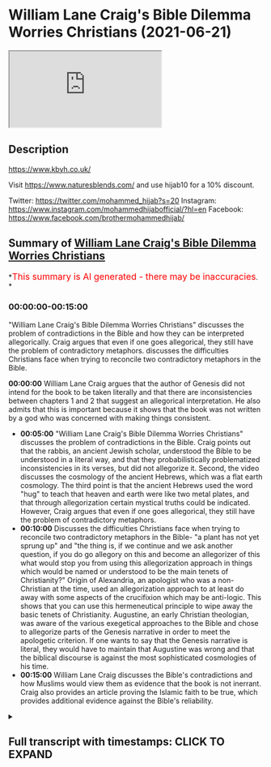 # William Lane Craig's Bible Dilemma Worries Christians (2021-06-21)

<iframe loading='lazy' allow='autoplay' src='https://www.youtube.com/embed/d3uKsG31xWI'></iframe>

## Description

<https://www.kbyh.co.uk/>

Visit <https://www.naturesblends.com/> and use hijab10 for a 10% discount.

Twitter: <https://twitter.com/mohammed_hijab?s=20>
Instagram: <https://www.instagram.com/mohammedhijabofficial/?hl=en>
Facebook: <https://www.facebook.com/brothermohammedhijab/>

## Summary of [William Lane Craig's Bible Dilemma Worries Christians](https://www.youtube.com/watch?v=d3uKsG31xWI)

*<span style="color:red; font-size:125%">This summary is AI generated - there may be inaccuracies</span>. *

### <a onclick="modifyYTiframeseektime('0')">00:00:00-00:15:00</a>

 "William Lane Craig's Bible Dilemma Worries Christians" discusses the problem of contradictions in the Bible and how they can be interpreted allegorically. Craig argues that even if one goes allegorical, they still have the problem of contradictory metaphors.  discusses the difficulties Christians face when trying to reconcile two contradictory metaphors in the Bible.

**<a onclick="modifyYTiframeseektime('0')">00:00:00</a>** William Lane Craig argues that the author of Genesis did not intend for the book to be taken literally and that there are inconsistencies between chapters 1 and 2 that suggest an allegorical interpretation. He also admits that this is important because it shows that the book was not written by a god who was concerned with making things consistent.

* **<a onclick="modifyYTiframeseektime('300')">00:05:00</a>**  "William Lane Craig's Bible Dilemma Worries Christians" discusses the problem of contradictions in the Bible. Craig points out that the rabbis, an ancient Jewish scholar, understood the Bible to be understood in a literal way, and that they probabilistically problematized inconsistencies in its verses, but did not allegorize it. Second, the video discusses the cosmology of the ancient Hebrews, which was a flat earth cosmology. The third point is that the ancient Hebrews used the word "hug" to teach that heaven and earth were like two metal plates, and that through allegorization certain mystical truths could be indicated. However, Craig argues that even if one goes allegorical, they still have the problem of contradictory metaphors.
* **<a onclick="modifyYTiframeseektime('600')">00:10:00</a>** Discusses the difficulties Christians face when trying to reconcile two contradictory metaphors in the Bible- "a plant has not yet sprung up" and "the thing is, if we continue and we ask another question, if you do go allegory on this and become an allegorizer of this what would stop you from using this allegorization approach in things which would be named or understood to be the main tenets of Christianity?" Origin of Alexandria, an apologist who was a non-Christian at the time, used an allegorization approach to at least do away with some aspects of the crucifixion which may be anti-logic. This shows that you can use this hermeneutical principle to wipe away the basic tenets of Christianity. Augustine, an early Christian theologian, was aware of the various exegetical approaches to the Bible and chose to allegorize parts of the Genesis narrative in order to meet the apologetic criterion. If one wants to say that the Genesis narrative is literal, they would have to maintain that Augustine was wrong and that the biblical discourse is against the most sophisticated cosmologies of his time.
* **<a onclick="modifyYTiframeseektime('900')">00:15:00</a>**  William Lane Craig discusses the Bible's contradictions and how Muslims would view them as evidence that the book is not inerrant. Craig also provides an article proving the Islamic faith to be true, which provides additional evidence against the Bible's reliability.

<details><summary><h2>Full transcript with timestamps: CLICK TO EXPAND</h2></summary>

<a onclick="modifyYTiframeseektime('0')">0:00:00</a> you've got two options option one go  
<a onclick="modifyYTiframeseektime('3')">0:00:03</a> literal  
<a onclick="modifyYTiframeseektime('4')">0:00:04</a> and then this is completely against  
<a onclick="modifyYTiframeseektime('6')">0:00:06</a> science as william lane craig himself  
<a onclick="modifyYTiframeseektime('8')">0:00:08</a> knows  
<a onclick="modifyYTiframeseektime('9')">0:00:09</a> because you'd have to say that the  
<a onclick="modifyYTiframeseektime('10')">0:00:10</a> universe was created in six 24-hour days  
<a onclick="modifyYTiframeseektime('12')">0:00:12</a> and that is six thousand years old  
<a onclick="modifyYTiframeseektime('14')">0:00:14</a> or you go allegorical and if you go  
<a onclick="modifyYTiframeseektime('16')">0:00:16</a> allegorical you've still got the problem  
<a onclick="modifyYTiframeseektime('18')">0:00:18</a> of contradictory metaphors  
<a onclick="modifyYTiframeseektime('25')">0:00:25</a> it's the hijab 10 discount code for 10  
<a onclick="modifyYTiframeseektime('28')">0:00:28</a> discount on a wide range of products  
<a onclick="modifyYTiframeseektime('30')">0:00:30</a> including premium ethiopian black seed  
<a onclick="modifyYTiframeseektime('33')">0:00:33</a> products  
<a onclick="modifyYTiframeseektime('35')">0:00:35</a> how are you guys doing today i'm going  
<a onclick="modifyYTiframeseektime('37')">0:00:37</a> to be refuting william lane craig  
<a onclick="modifyYTiframeseektime('39')">0:00:39</a> dr william lane craig is a premier  
<a onclick="modifyYTiframeseektime('42')">0:00:42</a> season debate and apologists in the  
<a onclick="modifyYTiframeseektime('44')">0:00:44</a> christian world a scholar somebody who's  
<a onclick="modifyYTiframeseektime('46')">0:00:46</a> gone through the academic group  
<a onclick="modifyYTiframeseektime('47')">0:00:47</a> published many books  
<a onclick="modifyYTiframeseektime('48')">0:00:48</a> many many books in fact is almost uh 70  
<a onclick="modifyYTiframeseektime('51')">0:00:51</a> years old i think if not  
<a onclick="modifyYTiframeseektime('53')">0:00:53</a> he has passed that age so he's almost  
<a onclick="modifyYTiframeseektime('54')">0:00:54</a> double my age as somebody who's debated  
<a onclick="modifyYTiframeseektime('57')">0:00:57</a> some prominent figures from the atheist  
<a onclick="modifyYTiframeseektime('58')">0:00:58</a> community from even within his own  
<a onclick="modifyYTiframeseektime('60')">0:01:00</a> christian community and someone who  
<a onclick="modifyYTiframeseektime('62')">0:01:02</a> contributes and has done so  
<a onclick="modifyYTiframeseektime('64')">0:01:04</a> to the public discourse for i don't know  
<a onclick="modifyYTiframeseektime('67')">0:01:07</a> the last 30 40 years  
<a onclick="modifyYTiframeseektime('69')">0:01:09</a> what i'm going to be refuting him on is  
<a onclick="modifyYTiframeseektime('71')">0:01:11</a> his stance  
<a onclick="modifyYTiframeseektime('72')">0:01:12</a> on this genesis narrative in particular  
<a onclick="modifyYTiframeseektime('75')">0:01:15</a> and what he thinks  
<a onclick="modifyYTiframeseektime('76')">0:01:16</a> of it first of all let's take a look at  
<a onclick="modifyYTiframeseektime('78')">0:01:18</a> what he says in response to a question  
<a onclick="modifyYTiframeseektime('80')">0:01:20</a> that somebody asks from the audience and  
<a onclick="modifyYTiframeseektime('82')">0:01:22</a> then come back and comment on this  
<a onclick="modifyYTiframeseektime('83')">0:01:23</a> the first one the bible says god created  
<a onclick="modifyYTiframeseektime('87')">0:01:27</a> the earth  
<a onclick="modifyYTiframeseektime('88')">0:01:28</a> in seven days how does the big bang  
<a onclick="modifyYTiframeseektime('91')">0:01:31</a> theory fit  
<a onclick="modifyYTiframeseektime('92')">0:01:32</a> into this the big bang theory would be  
<a onclick="modifyYTiframeseektime('95')">0:01:35</a> incompatible with a literalistic  
<a onclick="modifyYTiframeseektime('99')">0:01:39</a> interpretation of genesis chapter 1. an  
<a onclick="modifyYTiframeseektime('101')">0:01:41</a> interpretation that  
<a onclick="modifyYTiframeseektime('103')">0:01:43</a> takes the days to be consecutive 24-hour  
<a onclick="modifyYTiframeseektime('106')">0:01:46</a> periods of time  
<a onclick="modifyYTiframeseektime('108')">0:01:48</a> however since the time of the church  
<a onclick="modifyYTiframeseektime('110')">0:01:50</a> fathers such as augustine  
<a onclick="modifyYTiframeseektime('113')">0:01:53</a> up until the present century most  
<a onclick="modifyYTiframeseektime('116')">0:01:56</a> biblical scholars  
<a onclick="modifyYTiframeseektime('117')">0:01:57</a> don't adopt that sort of literalistic  
<a onclick="modifyYTiframeseektime('120')">0:02:00</a> interpretation of the opening chapter  
<a onclick="modifyYTiframeseektime('122')">0:02:02</a> of genesis and i say that not on the  
<a onclick="modifyYTiframeseektime('125')">0:02:05</a> basis of modern science but on the basis  
<a onclick="modifyYTiframeseektime('128')">0:02:08</a> of the text itself there are indications  
<a onclick="modifyYTiframeseektime('130')">0:02:10</a> in the text itself that the author  
<a onclick="modifyYTiframeseektime('133')">0:02:13</a> didn't intend this to be taken in a sort  
<a onclick="modifyYTiframeseektime('135')">0:02:15</a> of wooden literalistic  
<a onclick="modifyYTiframeseektime('136')">0:02:16</a> way and so someone like saint augustine  
<a onclick="modifyYTiframeseektime('139')">0:02:19</a> for example  
<a onclick="modifyYTiframeseektime('140')">0:02:20</a> knew nothing of modern cosmology or  
<a onclick="modifyYTiframeseektime('142')">0:02:22</a> geology  
<a onclick="modifyYTiframeseektime('143')">0:02:23</a> um but didn't take this in a  
<a onclick="modifyYTiframeseektime('145')">0:02:25</a> literalistic way and i  
<a onclick="modifyYTiframeseektime('146')">0:02:26</a> i think that that is correct i would say  
<a onclick="modifyYTiframeseektime('149')">0:02:29</a> that  
<a onclick="modifyYTiframeseektime('150')">0:02:30</a> there are many different non-literal  
<a onclick="modifyYTiframeseektime('154')">0:02:34</a> ways of construing genesis 1 that are  
<a onclick="modifyYTiframeseektime('156')">0:02:36</a> open to biblically  
<a onclick="modifyYTiframeseektime('158')">0:02:38</a> faithful christians today and that are  
<a onclick="modifyYTiframeseektime('160')">0:02:40</a> wholly consistent and consonant with the  
<a onclick="modifyYTiframeseektime('163')">0:02:43</a> data of modern cosmology so as you can  
<a onclick="modifyYTiframeseektime('165')">0:02:45</a> see there  
<a onclick="modifyYTiframeseektime('166')">0:02:46</a> what we saw is william lynn craig  
<a onclick="modifyYTiframeseektime('168')">0:02:48</a> answering the question very frankly  
<a onclick="modifyYTiframeseektime('170')">0:02:50</a> he thinks that the approach that should  
<a onclick="modifyYTiframeseektime('172')">0:02:52</a> be applied  
<a onclick="modifyYTiframeseektime('173')">0:02:53</a> the hermeneutical approach is an  
<a onclick="modifyYTiframeseektime('174')">0:02:54</a> allegorical um or  
<a onclick="modifyYTiframeseektime('176')">0:02:56</a> allegorizing approach to the genesis  
<a onclick="modifyYTiframeseektime('178')">0:02:58</a> narrative or the creation narrative in  
<a onclick="modifyYTiframeseektime('180')">0:03:00</a> particular  
<a onclick="modifyYTiframeseektime('181')">0:03:01</a> when i looked into his website this is  
<a onclick="modifyYTiframeseektime('183')">0:03:03</a> what he had to say  
<a onclick="modifyYTiframeseektime('185')">0:03:05</a> as the reason why he does so this is  
<a onclick="modifyYTiframeseektime('188')">0:03:08</a> what he says he says  
<a onclick="modifyYTiframeseektime('188')">0:03:08</a> the author of genesis seems utterly  
<a onclick="modifyYTiframeseektime('191')">0:03:11</a> unconcerned  
<a onclick="modifyYTiframeseektime('192')">0:03:12</a> to iron out the inconsistencies between  
<a onclick="modifyYTiframeseektime('195')">0:03:15</a> chapter one and chapter two  
<a onclick="modifyYTiframeseektime('197')">0:03:17</a> that commentators have struggled with  
<a onclick="modifyYTiframeseektime('199')">0:03:19</a> for centuries  
<a onclick="modifyYTiframeseektime('200')">0:03:20</a> he does not seem to care that they're  
<a onclick="modifyYTiframeseektime('202')">0:03:22</a> inconsistent  
<a onclick="modifyYTiframeseektime('204')">0:03:24</a> an attitude suggestive of an intended  
<a onclick="modifyYTiframeseektime('207')">0:03:27</a> non-literal interpretation when he goes  
<a onclick="modifyYTiframeseektime('210')">0:03:30</a> on to  
<a onclick="modifyYTiframeseektime('211')">0:03:31</a> explain why he speaks about the fact  
<a onclick="modifyYTiframeseektime('214')">0:03:34</a> that in genesis chapter 1 that  
<a onclick="modifyYTiframeseektime('218')">0:03:38</a> you know the the plant had been created  
<a onclick="modifyYTiframeseektime('220')">0:03:40</a> on the the third day  
<a onclick="modifyYTiframeseektime('222')">0:03:42</a> in genesis chapter 1 verse number 14 or  
<a onclick="modifyYTiframeseektime('225')">0:03:45</a> verse number 12  
<a onclick="modifyYTiframeseektime('226')">0:03:46</a> and in genesis chapter 2 verse number 5  
<a onclick="modifyYTiframeseektime('229')">0:03:49</a> that no plant has sprung up yet  
<a onclick="modifyYTiframeseektime('232')">0:03:52</a> so he admits this is so telling and this  
<a onclick="modifyYTiframeseektime('234')">0:03:54</a> is extremely important  
<a onclick="modifyYTiframeseektime('237')">0:03:57</a> william lane craig one of the premier  
<a onclick="modifyYTiframeseektime('239')">0:03:59</a> apologists and scholars of the christian  
<a onclick="modifyYTiframeseektime('241')">0:04:01</a> world  
<a onclick="modifyYTiframeseektime('242')">0:04:02</a> admits candidly to one of the people  
<a onclick="modifyYTiframeseektime('244')">0:04:04</a> that are asking him  
<a onclick="modifyYTiframeseektime('246')">0:04:06</a> that there are contradictions in the  
<a onclick="modifyYTiframeseektime('248')">0:04:08</a> bible he admits that because of those  
<a onclick="modifyYTiframeseektime('251')">0:04:11</a> inconsistencies and contradictions that  
<a onclick="modifyYTiframeseektime('253')">0:04:13</a> there must be an allegorization  
<a onclick="modifyYTiframeseektime('256')">0:04:16</a> approach that is applied hermeneutically  
<a onclick="modifyYTiframeseektime('258')">0:04:18</a> to  
<a onclick="modifyYTiframeseektime('259')">0:04:19</a> the genesis creation story this is  
<a onclick="modifyYTiframeseektime('262')">0:04:22</a> extremely  
<a onclick="modifyYTiframeseektime('263')">0:04:23</a> important why because not just the fact  
<a onclick="modifyYTiframeseektime('266')">0:04:26</a> that it's mentioned in the quran  
<a onclick="modifyYTiframeseektime('268')">0:04:28</a> that if this book had been other from  
<a onclick="modifyYTiframeseektime('270')">0:04:30</a> other than god that would have been  
<a onclick="modifyYTiframeseektime('272')">0:04:32</a> left and kathira they would have found  
<a onclick="modifyYTiframeseektime('274')">0:04:34</a> in it many inconsistencies  
<a onclick="modifyYTiframeseektime('276')">0:04:36</a> but just a logical principle that if  
<a onclick="modifyYTiframeseektime('279')">0:04:39</a> something is true it has to fulfill  
<a onclick="modifyYTiframeseektime('282')">0:04:42</a> the basic criterion of consistency now  
<a onclick="modifyYTiframeseektime('285')">0:04:45</a> that is depending on or even if  
<a onclick="modifyYTiframeseektime('288')">0:04:48</a> one is depending on a coherentist  
<a onclick="modifyYTiframeseektime('291')">0:04:51</a> understanding of truth  
<a onclick="modifyYTiframeseektime('292')">0:04:52</a> and not necessarily a correspondence  
<a onclick="modifyYTiframeseektime('295')">0:04:55</a> theory understanding  
<a onclick="modifyYTiframeseektime('296')">0:04:56</a> of truth where truth must correspond  
<a onclick="modifyYTiframeseektime('298')">0:04:58</a> with the objective world  
<a onclick="modifyYTiframeseektime('299')">0:04:59</a> because one could ask a very important  
<a onclick="modifyYTiframeseektime('301')">0:05:01</a> question the question  
<a onclick="modifyYTiframeseektime('303')">0:05:03</a> someone may want to ask is why would you  
<a onclick="modifyYTiframeseektime('306')">0:05:06</a> have  
<a onclick="modifyYTiframeseektime('307')">0:05:07</a> or what use would there be of a  
<a onclick="modifyYTiframeseektime('311')">0:05:11</a> contradictory set  
<a onclick="modifyYTiframeseektime('312')">0:05:12</a> of metaphors in the bible because  
<a onclick="modifyYTiframeseektime('315')">0:05:15</a> they're saying it's metaphorized but why  
<a onclick="modifyYTiframeseektime('317')">0:05:17</a> should you have any kind of  
<a onclick="modifyYTiframeseektime('318')">0:05:18</a> contradiction anyway even if you have  
<a onclick="modifyYTiframeseektime('321')">0:05:21</a> metaphors that contradict each other  
<a onclick="modifyYTiframeseektime('323')">0:05:23</a> what function do they serve and does  
<a onclick="modifyYTiframeseektime('326')">0:05:26</a> this not  
<a onclick="modifyYTiframeseektime('327')">0:05:27</a> not meet unfortunately the basic  
<a onclick="modifyYTiframeseektime('330')">0:05:30</a> criterion for truth in so much as  
<a onclick="modifyYTiframeseektime('333')">0:05:33</a> it is inconsistent so this is the first  
<a onclick="modifyYTiframeseektime('336')">0:05:36</a> thing that you have a real hermeneutical  
<a onclick="modifyYTiframeseektime('338')">0:05:38</a> problem  
<a onclick="modifyYTiframeseektime('339')">0:05:39</a> on your hand the second thing which is  
<a onclick="modifyYTiframeseektime('341')">0:05:41</a> extremely  
<a onclick="modifyYTiframeseektime('342')">0:05:42</a> important is the fact that he stated  
<a onclick="modifyYTiframeseektime('345')">0:05:45</a> that the church fathers  
<a onclick="modifyYTiframeseektime('347')">0:05:47</a> the church fathers were allegorists  
<a onclick="modifyYTiframeseektime('351')">0:05:51</a> in the same way well if you really think  
<a onclick="modifyYTiframeseektime('354')">0:05:54</a> about it  
<a onclick="modifyYTiframeseektime('354')">0:05:54</a> you had an ecumenical writer or an  
<a onclick="modifyYTiframeseektime('357')">0:05:57</a> ecclesiastic writer origin of alexandria  
<a onclick="modifyYTiframeseektime('359')">0:05:59</a> who was very clear  
<a onclick="modifyYTiframeseektime('360')">0:06:00</a> in his allegorizing of these narratives  
<a onclick="modifyYTiframeseektime('364')">0:06:04</a> but the question is  
<a onclick="modifyYTiframeseektime('365')">0:06:05</a> why did he allegorize these narratives  
<a onclick="modifyYTiframeseektime('367')">0:06:07</a> and very similar for the to the reason  
<a onclick="modifyYTiframeseektime('369')">0:06:09</a> that craig employs he allegorized it  
<a onclick="modifyYTiframeseektime('372')">0:06:12</a> because  
<a onclick="modifyYTiframeseektime('373')">0:06:13</a> it was unintelligible if understood  
<a onclick="modifyYTiframeseektime('375')">0:06:15</a> literally  
<a onclick="modifyYTiframeseektime('377')">0:06:17</a> so before i get to that i want to take  
<a onclick="modifyYTiframeseektime('380')">0:06:20</a> one step back  
<a onclick="modifyYTiframeseektime('381')">0:06:21</a> and i will be quoting lots of  
<a onclick="modifyYTiframeseektime('383')">0:06:23</a> information here to prove these points  
<a onclick="modifyYTiframeseektime('386')">0:06:26</a> the first thing is the rabbis  
<a onclick="modifyYTiframeseektime('389')">0:06:29</a> in the what you call the mid rashem the  
<a onclick="modifyYTiframeseektime('391')">0:06:31</a> tafseer the exegesis of the bible they  
<a onclick="modifyYTiframeseektime('394')">0:06:34</a> all understood this  
<a onclick="modifyYTiframeseektime('395')">0:06:35</a> the bible to be understood in a literal  
<a onclick="modifyYTiframeseektime('397')">0:06:37</a> way i'm reading for example  
<a onclick="modifyYTiframeseektime('400')">0:06:40</a> this is the midrashim okay  
<a onclick="modifyYTiframeseektime('403')">0:06:43</a> and so this is what's mentioned in the  
<a onclick="modifyYTiframeseektime('404')">0:06:44</a> midrashim it was taught the light  
<a onclick="modifyYTiframeseektime('407')">0:06:47</a> which was created in the six days of  
<a onclick="modifyYTiframeseektime('409')">0:06:49</a> creation cannot illumine  
<a onclick="modifyYTiframeseektime('411')">0:06:51</a> by day because it would because it would  
<a onclick="modifyYTiframeseektime('413')">0:06:53</a> eclipse the light of the sun  
<a onclick="modifyYTiframeseektime('415')">0:06:55</a> nor by night because it was created only  
<a onclick="modifyYTiframeseektime('417')">0:06:57</a> to illumine by the day  
<a onclick="modifyYTiframeseektime('418')">0:06:58</a> then where is it is it stored up for the  
<a onclick="modifyYTiframeseektime('421')">0:07:01</a> righteous in the messianic future as  
<a onclick="modifyYTiframeseektime('423')">0:07:03</a> says moreover the light of the moon  
<a onclick="modifyYTiframeseektime('425')">0:07:05</a> shall be the light of the sun  
<a onclick="modifyYTiframeseektime('426')">0:07:06</a> and the light of the sun shall be  
<a onclick="modifyYTiframeseektime('428')">0:07:08</a> seven-fold the light of the days  
<a onclick="modifyYTiframeseektime('430')">0:07:10</a> and this is uh in isaiah chapter 30  
<a onclick="modifyYTiframeseektime('433')">0:07:13</a> verse number 26  
<a onclick="modifyYTiframeseektime('434')">0:07:14</a> and then the person who's executing this  
<a onclick="modifyYTiframeseektime('437')">0:07:17</a> who's a rabbi he says seven surely there  
<a onclick="modifyYTiframeseektime('439')">0:07:19</a> were only three since the libernaries  
<a onclick="modifyYTiframeseektime('440')">0:07:20</a> were created on the fourth day  
<a onclick="modifyYTiframeseektime('442')">0:07:22</a> so they problematized the  
<a onclick="modifyYTiframeseektime('444')">0:07:24</a> inconsistencies that were in the bible  
<a onclick="modifyYTiframeseektime('447')">0:07:27</a> but they did not allegorize the biblical  
<a onclick="modifyYTiframeseektime('450')">0:07:30</a> text  
<a onclick="modifyYTiframeseektime('451')">0:07:31</a> something different to what william lane  
<a onclick="modifyYTiframeseektime('453')">0:07:33</a> craig did okay this is very important  
<a onclick="modifyYTiframeseektime('455')">0:07:35</a> they prob  
<a onclick="modifyYTiframeseektime('455')">0:07:35</a> they problematized it but they did not  
<a onclick="modifyYTiframeseektime('457')">0:07:37</a> allegorize it  
<a onclick="modifyYTiframeseektime('459')">0:07:39</a> the second thing is this is their  
<a onclick="modifyYTiframeseektime('460')">0:07:40</a> cosmology the rabbi's cosmology in the  
<a onclick="modifyYTiframeseektime('463')">0:07:43</a> exegesis  
<a onclick="modifyYTiframeseektime('464')">0:07:44</a> they say the thickness of the firmament  
<a onclick="modifyYTiframeseektime('466')">0:07:46</a> equals that of the earth  
<a onclick="modifyYTiframeseektime('468')">0:07:48</a> compare it it is he that sitteth above  
<a onclick="modifyYTiframeseektime('472')">0:07:52</a> the circle of the earth isaiah 40  
<a onclick="modifyYTiframeseektime('475')">0:07:55</a> 22 and he walketh in the circuit of the  
<a onclick="modifyYTiframeseektime('478')">0:07:58</a> heaven  
<a onclick="modifyYTiframeseektime('479')">0:07:59</a> job chapter 22 verse 14 the use of  
<a onclick="modifyYTiframeseektime('482')">0:08:02</a> hug in both verses teaches us they are  
<a onclick="modifyYTiframeseektime('484')">0:08:04</a> like so this is how the rabbis  
<a onclick="modifyYTiframeseektime('486')">0:08:06</a> understood it  
<a onclick="modifyYTiframeseektime('487')">0:08:07</a> this is one of the main  
<a onclick="modifyYTiframeseektime('491')">0:08:11</a> exegetes of the old testament a jewish  
<a onclick="modifyYTiframeseektime('493')">0:08:13</a> exegete of course  
<a onclick="modifyYTiframeseektime('495')">0:08:15</a> said in hanina's name  
<a onclick="modifyYTiframeseektime('498')">0:08:18</a> it is as thick as a metal plate all  
<a onclick="modifyYTiframeseektime('501')">0:08:21</a> right so these are like two metal thick  
<a onclick="modifyYTiframeseektime('502')">0:08:22</a> plates obviously this shows that their  
<a onclick="modifyYTiframeseektime('504')">0:08:24</a> cosmology was a flat earth cosmology  
<a onclick="modifyYTiframeseektime('506')">0:08:26</a> and that they were two like a sandwich  
<a onclick="modifyYTiframeseektime('509')">0:08:29</a> you know the heavens and the earth acted  
<a onclick="modifyYTiframeseektime('511')">0:08:31</a> like a sandwich  
<a onclick="modifyYTiframeseektime('513')">0:08:33</a> okay two thick plates above each other  
<a onclick="modifyYTiframeseektime('518')">0:08:38</a> like two fingers they say in thickness  
<a onclick="modifyYTiframeseektime('520')">0:08:40</a> so this clearly cannot mean  
<a onclick="modifyYTiframeseektime('522')">0:08:42</a> that the earth is round as some have  
<a onclick="modifyYTiframeseektime('525')">0:08:45</a> tried to use  
<a onclick="modifyYTiframeseektime('526')">0:08:46</a> uh isaiah 40 22 to indicate  
<a onclick="modifyYTiframeseektime('530')">0:08:50</a> now what origin as we mentioned before  
<a onclick="modifyYTiframeseektime('533')">0:08:53</a> mentions  
<a onclick="modifyYTiframeseektime('534')">0:08:54</a> is he mentions the same thing so he  
<a onclick="modifyYTiframeseektime('536')">0:08:56</a> problematizes  
<a onclick="modifyYTiframeseektime('538')">0:08:58</a> the inconsistencies in the verses but he  
<a onclick="modifyYTiframeseektime('540')">0:09:00</a> doesn't just stop there he allegorizes  
<a onclick="modifyYTiframeseektime('542')">0:09:02</a> it as a result of that problematization  
<a onclick="modifyYTiframeseektime('544')">0:09:04</a> so it says now what man of intelligence  
<a onclick="modifyYTiframeseektime('546')">0:09:06</a> will believe that the first the second  
<a onclick="modifyYTiframeseektime('547')">0:09:07</a> and the third day existed the evening in  
<a onclick="modifyYTiframeseektime('549')">0:09:09</a> the morning existed without the sun the  
<a onclick="modifyYTiframeseektime('551')">0:09:11</a> moon and the stars  
<a onclick="modifyYTiframeseektime('552')">0:09:12</a> and the first day if we may so call it  
<a onclick="modifyYTiframeseektime('555')">0:09:15</a> was even without heaven i do not think  
<a onclick="modifyYTiframeseektime('559')">0:09:19</a> anyone will doubt that these things are  
<a onclick="modifyYTiframeseektime('560')">0:09:20</a> made by scripture in a figurative manner  
<a onclick="modifyYTiframeseektime('563')">0:09:23</a> in order  
<a onclick="modifyYTiframeseektime('564')">0:09:24</a> that through them certain mystical  
<a onclick="modifyYTiframeseektime('566')">0:09:26</a> truths may be indicated  
<a onclick="modifyYTiframeseektime('567')">0:09:27</a> of course now the problem is you've got  
<a onclick="modifyYTiframeseektime('570')">0:09:30</a> two  
<a onclick="modifyYTiframeseektime('571')">0:09:31</a> options option one go literal and then  
<a onclick="modifyYTiframeseektime('574')">0:09:34</a> this is completely against science as  
<a onclick="modifyYTiframeseektime('576')">0:09:36</a> william lane craig himself knows  
<a onclick="modifyYTiframeseektime('578')">0:09:38</a> because you'd have to say that the  
<a onclick="modifyYTiframeseektime('579')">0:09:39</a> universe was created in six 24-hour days  
<a onclick="modifyYTiframeseektime('582')">0:09:42</a> and that is six thousand years old  
<a onclick="modifyYTiframeseektime('584')">0:09:44</a> or you go allegorical and if you go  
<a onclick="modifyYTiframeseektime('586')">0:09:46</a> allegorical  
<a onclick="modifyYTiframeseektime('587')">0:09:47</a> you've still got the problem of  
<a onclick="modifyYTiframeseektime('588')">0:09:48</a> contradictory metaphors the like of  
<a onclick="modifyYTiframeseektime('590')">0:09:50</a> which  
<a onclick="modifyYTiframeseektime('591')">0:09:51</a> was described by me beforehand namely  
<a onclick="modifyYTiframeseektime('594')">0:09:54</a> that you have the fact that the plants  
<a onclick="modifyYTiframeseektime('596')">0:09:56</a> were created for example in the  
<a onclick="modifyYTiframeseektime('598')">0:09:58</a> in the third day and in genesis chapter  
<a onclick="modifyYTiframeseektime('600')">0:10:00</a> two verse five no  
<a onclick="modifyYTiframeseektime('601')">0:10:01</a> plant has sprung up yet so you still  
<a onclick="modifyYTiframeseektime('603')">0:10:03</a> have these contradictory metaphors  
<a onclick="modifyYTiframeseektime('605')">0:10:05</a> now the thing is if we continue and we  
<a onclick="modifyYTiframeseektime('607')">0:10:07</a> ask another question  
<a onclick="modifyYTiframeseektime('610')">0:10:10</a> if you do go allegory on this and become  
<a onclick="modifyYTiframeseektime('613')">0:10:13</a> an allegorizer of this what would stop  
<a onclick="modifyYTiframeseektime('616')">0:10:16</a> you  
<a onclick="modifyYTiframeseektime('617')">0:10:17</a> from using this allegorization approach  
<a onclick="modifyYTiframeseektime('619')">0:10:19</a> in things which would be named or  
<a onclick="modifyYTiframeseektime('621')">0:10:21</a> understood to be  
<a onclick="modifyYTiframeseektime('622')">0:10:22</a> the main tenets of christianity so look  
<a onclick="modifyYTiframeseektime('626')">0:10:26</a> at what  
<a onclick="modifyYTiframeseektime('627')">0:10:27</a> origin of alexandria replied or how he  
<a onclick="modifyYTiframeseektime('629')">0:10:29</a> replied  
<a onclick="modifyYTiframeseektime('631')">0:10:31</a> when he was asked about  
<a onclick="modifyYTiframeseektime('634')">0:10:34</a> the crucifixion by celsus an apologist  
<a onclick="modifyYTiframeseektime('636')">0:10:36</a> who was a non-christian at the time he  
<a onclick="modifyYTiframeseektime('638')">0:10:38</a> said the events recorded to have  
<a onclick="modifyYTiframeseektime('639')">0:10:39</a> happened to jesus do not  
<a onclick="modifyYTiframeseektime('641')">0:10:41</a> possess the full view of the truth in  
<a onclick="modifyYTiframeseektime('643')">0:10:43</a> the mere letter and history for each  
<a onclick="modifyYTiframeseektime('645')">0:10:45</a> recorded event is shown to be a symbol  
<a onclick="modifyYTiframeseektime('647')">0:10:47</a> of something else  
<a onclick="modifyYTiframeseektime('648')">0:10:48</a> by those who read the scripture more  
<a onclick="modifyYTiframeseektime('650')">0:10:50</a> intelligently  
<a onclick="modifyYTiframeseektime('651')">0:10:51</a> so because celsius was interrogating him  
<a onclick="modifyYTiframeseektime('654')">0:10:54</a> on how could it be the case that a god  
<a onclick="modifyYTiframeseektime('656')">0:10:56</a> can die on a cross  
<a onclick="modifyYTiframeseektime('658')">0:10:58</a> if he's so powerful origin of alexandria  
<a onclick="modifyYTiframeseektime('661')">0:11:01</a> used an allegorization approach to at  
<a onclick="modifyYTiframeseektime('664')">0:11:04</a> least do away with some aspects of the  
<a onclick="modifyYTiframeseektime('666')">0:11:06</a> crucifixion  
<a onclick="modifyYTiframeseektime('667')">0:11:07</a> which may be anti-logic and this shows  
<a onclick="modifyYTiframeseektime('670')">0:11:10</a> you  
<a onclick="modifyYTiframeseektime('670')">0:11:10</a> that you can use this hermeneutical  
<a onclick="modifyYTiframeseektime('672')">0:11:12</a> principle to  
<a onclick="modifyYTiframeseektime('674')">0:11:14</a> wipe away the basic tenets of  
<a onclick="modifyYTiframeseektime('676')">0:11:16</a> christianity  
<a onclick="modifyYTiframeseektime('678')">0:11:18</a> so he mentions william lane craig  
<a onclick="modifyYTiframeseektime('680')">0:11:20</a> mentions  
<a onclick="modifyYTiframeseektime('682')">0:11:22</a> that augustine okay he allegorizes the  
<a onclick="modifyYTiframeseektime('685')">0:11:25</a> bible  
<a onclick="modifyYTiframeseektime('686')">0:11:26</a> and he mentions the church fathers and  
<a onclick="modifyYTiframeseektime('688')">0:11:28</a> this is actually deceptive type of  
<a onclick="modifyYTiframeseektime('690')">0:11:30</a> academics  
<a onclick="modifyYTiframeseektime('690')">0:11:30</a> because it's not the case that the  
<a onclick="modifyYTiframeseektime('692')">0:11:32</a> church fathers by and large  
<a onclick="modifyYTiframeseektime('694')">0:11:34</a> that they did this theodore and diodor  
<a onclick="modifyYTiframeseektime('698')">0:11:38</a> they saw that the um  
<a onclick="modifyYTiframeseektime('703')">0:11:43</a> that the interpretations of the bible in  
<a onclick="modifyYTiframeseektime('705')">0:11:45</a> genesis should be read literally  
<a onclick="modifyYTiframeseektime('708')">0:11:48</a> for example eusebius  
<a onclick="modifyYTiframeseektime('711')">0:11:51</a> john of christos jerome  
<a onclick="modifyYTiframeseektime('715')">0:11:55</a> and others who have we still have their  
<a onclick="modifyYTiframeseektime('718')">0:11:58</a> kind of  
<a onclick="modifyYTiframeseektime('719')">0:11:59</a> writings on their attitudes towards  
<a onclick="modifyYTiframeseektime('721')">0:12:01</a> origin especially in his allegorization  
<a onclick="modifyYTiframeseektime('723')">0:12:03</a> they didn't take the view of  
<a onclick="modifyYTiframeseektime('725')">0:12:05</a> allegorization so if you wanted to have  
<a onclick="modifyYTiframeseektime('726')">0:12:06</a> a general  
<a onclick="modifyYTiframeseektime('727')">0:12:07</a> and you wanted to have a rule the  
<a onclick="modifyYTiframeseektime('729')">0:12:09</a> general will be the literal  
<a onclick="modifyYTiframeseektime('730')">0:12:10</a> interpretation not just for  
<a onclick="modifyYTiframeseektime('732')">0:12:12</a> the rabbis who executed the bible but  
<a onclick="modifyYTiframeseektime('735')">0:12:15</a> also the bulk  
<a onclick="modifyYTiframeseektime('736')">0:12:16</a> of the church fathers who um  
<a onclick="modifyYTiframeseektime('739')">0:12:19</a> who exegeted the bible the rule would be  
<a onclick="modifyYTiframeseektime('742')">0:12:22</a> origin of alexandria who was not even  
<a onclick="modifyYTiframeseektime('745')">0:12:25</a> canonized in the church of the catholics  
<a onclick="modifyYTiframeseektime('747')">0:12:27</a> but having said that of course you have  
<a onclick="modifyYTiframeseektime('749')">0:12:29</a> a problem if you go with this  
<a onclick="modifyYTiframeseektime('750')">0:12:30</a> allegorization approach  
<a onclick="modifyYTiframeseektime('752')">0:12:32</a> or valid origin of alexandria then you  
<a onclick="modifyYTiframeseektime('754')">0:12:34</a> could be wiping away  
<a onclick="modifyYTiframeseektime('756')">0:12:36</a> the central tenets of christianity  
<a onclick="modifyYTiframeseektime('759')">0:12:39</a> why did august in the question is  
<a onclick="modifyYTiframeseektime('760')">0:12:40</a> because he mentions augustine why did  
<a onclick="modifyYTiframeseektime('763')">0:12:43</a> augustine why did he decide to  
<a onclick="modifyYTiframeseektime('767')">0:12:47</a> if he did because there's different  
<a onclick="modifyYTiframeseektime('769')">0:12:49</a> readings of it but let's assume that he  
<a onclick="modifyYTiframeseektime('771')">0:12:51</a> allegorized parts of the genesis  
<a onclick="modifyYTiframeseektime('773')">0:12:53</a> narrative though of course we must note  
<a onclick="modifyYTiframeseektime('774')">0:12:54</a> that he  
<a onclick="modifyYTiframeseektime('775')">0:12:55</a> named his book a literal interpretation  
<a onclick="modifyYTiframeseektime('777')">0:12:57</a> of genesis  
<a onclick="modifyYTiframeseektime('778')">0:12:58</a> and he had two such exegesis  
<a onclick="modifyYTiframeseektime('782')">0:13:02</a> why did he allegorize it so if we look  
<a onclick="modifyYTiframeseektime('783')">0:13:03</a> here there's something about the earth  
<a onclick="modifyYTiframeseektime('786')">0:13:06</a> the the heavens and other elements of  
<a onclick="modifyYTiframeseektime('787')">0:13:07</a> the world about the motion of the orbits  
<a onclick="modifyYTiframeseektime('789')">0:13:09</a> and stars  
<a onclick="modifyYTiframeseektime('790')">0:13:10</a> and even their size and relative  
<a onclick="modifyYTiframeseektime('791')">0:13:11</a> positions about the predictable eclipses  
<a onclick="modifyYTiframeseektime('793')">0:13:13</a> of the sun and the moon  
<a onclick="modifyYTiframeseektime('794')">0:13:14</a> now it's disgraceful and dangerous thing  
<a onclick="modifyYTiframeseektime('796')">0:13:16</a> for an infidel to hear a christian  
<a onclick="modifyYTiframeseektime('800')">0:13:20</a> presumably giving a meaning of the holy  
<a onclick="modifyYTiframeseektime('802')">0:13:22</a> scripture talking nonsense on these  
<a onclick="modifyYTiframeseektime('803')">0:13:23</a> topics  
<a onclick="modifyYTiframeseektime('804')">0:13:24</a> we should all um take all means to  
<a onclick="modifyYTiframeseektime('807')">0:13:27</a> prevent such an embarrassing situation  
<a onclick="modifyYTiframeseektime('809')">0:13:29</a> in which people  
<a onclick="modifyYTiframeseektime('810')">0:13:30</a> show up vast ignorance in christians and  
<a onclick="modifyYTiframeseektime('813')">0:13:33</a> laugh  
<a onclick="modifyYTiframeseektime('814')">0:13:34</a> to it it to scorn so he's doing it for  
<a onclick="modifyYTiframeseektime('817')">0:13:37</a> apologetic reason  
<a onclick="modifyYTiframeseektime('818')">0:13:38</a> reasons he was very aware of and this is  
<a onclick="modifyYTiframeseektime('821')">0:13:41</a> mentioned in david lindbergh's book on  
<a onclick="modifyYTiframeseektime('822')">0:13:42</a> these issues  
<a onclick="modifyYTiframeseektime('823')">0:13:43</a> he was very aware that the biblical  
<a onclick="modifyYTiframeseektime('826')">0:13:46</a> discourse was against the cosmologies  
<a onclick="modifyYTiframeseektime('828')">0:13:48</a> which were most respected and of course  
<a onclick="modifyYTiframeseektime('830')">0:13:50</a> he was aware of  
<a onclick="modifyYTiframeseektime('831')">0:13:51</a> aristotelian cosmologies and and  
<a onclick="modifyYTiframeseektime('833')">0:13:53</a> holistic cosmologies  
<a onclick="modifyYTiframeseektime('834')">0:13:54</a> and he's speaking about exegeting the  
<a onclick="modifyYTiframeseektime('836')">0:13:56</a> bible in a way  
<a onclick="modifyYTiframeseektime('838')">0:13:58</a> which is anti-cosmology of  
<a onclick="modifyYTiframeseektime('841')">0:14:01</a> whatever the most sophisticated  
<a onclick="modifyYTiframeseektime('842')">0:14:02</a> cosmologies were at that time and so the  
<a onclick="modifyYTiframeseektime('844')">0:14:04</a> reason why  
<a onclick="modifyYTiframeseektime('845')">0:14:05</a> he took the impetus if he did would be a  
<a onclick="modifyYTiframeseektime('848')">0:14:08</a> similar reason  
<a onclick="modifyYTiframeseektime('849')">0:14:09</a> that origen did in other words because  
<a onclick="modifyYTiframeseektime('851')">0:14:11</a> of the inconsistencies that he found of  
<a onclick="modifyYTiframeseektime('853')">0:14:13</a> the biblical discourse  
<a onclick="modifyYTiframeseektime('854')">0:14:14</a> and the external world and you can see  
<a onclick="modifyYTiframeseektime('857')">0:14:17</a> this again  
<a onclick="modifyYTiframeseektime('859')">0:14:19</a> in other places so really and truly here  
<a onclick="modifyYTiframeseektime('862')">0:14:22</a> i think  
<a onclick="modifyYTiframeseektime('863')">0:14:23</a> one can conclude it's a catch-22  
<a onclick="modifyYTiframeseektime('865')">0:14:25</a> situation or you can even call it  
<a onclick="modifyYTiframeseektime('867')">0:14:27</a> a hermeneutical dilemma if you want to  
<a onclick="modifyYTiframeseektime('870')">0:14:30</a> take the view of william lane craig that  
<a onclick="modifyYTiframeseektime('872')">0:14:32</a> the genesis narrative is allegory  
<a onclick="modifyYTiframeseektime('875')">0:14:35</a> then you must allow for at least the  
<a onclick="modifyYTiframeseektime('876')">0:14:36</a> possibility that this allegorization her  
<a onclick="modifyYTiframeseektime('879')">0:14:39</a> musical approach can be  
<a onclick="modifyYTiframeseektime('880')">0:14:40</a> applied to other more central tenants of  
<a onclick="modifyYTiframeseektime('883')">0:14:43</a> christianity including the crucifixion  
<a onclick="modifyYTiframeseektime('884')">0:14:44</a> of resurrection  
<a onclick="modifyYTiframeseektime('886')">0:14:46</a> this was the approach of at least origin  
<a onclick="modifyYTiframeseektime('889')">0:14:49</a> of alexandria who  
<a onclick="modifyYTiframeseektime('891')">0:14:51</a> allegorized large parts of central  
<a onclick="modifyYTiframeseektime('893')">0:14:53</a> doctrines in order to meet the  
<a onclick="modifyYTiframeseektime('895')">0:14:55</a> apologetic criterion  
<a onclick="modifyYTiframeseektime('897')">0:14:57</a> if one wants to say no in fact it's  
<a onclick="modifyYTiframeseektime('899')">0:14:59</a> literal then one will have to maintain  
<a onclick="modifyYTiframeseektime('901')">0:15:01</a> not only the contradictions  
<a onclick="modifyYTiframeseektime('903')">0:15:03</a> the internal ones but they'd have to say  
<a onclick="modifyYTiframeseektime('905')">0:15:05</a> that the universe is six thousand years  
<a onclick="modifyYTiframeseektime('906')">0:15:06</a> old  
<a onclick="modifyYTiframeseektime('907')">0:15:07</a> as per genesis chapter five and the  
<a onclick="modifyYTiframeseektime('909')">0:15:09</a> account of that and obviously the sixth  
<a onclick="modifyYTiframeseektime('910')">0:15:10</a> six 24-hour days  
<a onclick="modifyYTiframeseektime('912')">0:15:12</a> understanding in genesis chapter one  
<a onclick="modifyYTiframeseektime('916')">0:15:16</a> but in both cases you'd have to maintain  
<a onclick="modifyYTiframeseektime('918')">0:15:18</a> that there are contradictions in the  
<a onclick="modifyYTiframeseektime('919')">0:15:19</a> bible  
<a onclick="modifyYTiframeseektime('920')">0:15:20</a> and the muslim would say this why would  
<a onclick="modifyYTiframeseektime('922')">0:15:22</a> you believe a book with contradictions  
<a onclick="modifyYTiframeseektime('925')">0:15:25</a> is as simple as that  
<a onclick="modifyYTiframeseektime('926')">0:15:26</a> and why would you william lane craig who  
<a onclick="modifyYTiframeseektime('929')">0:15:29</a> is a premier christian  
<a onclick="modifyYTiframeseektime('930')">0:15:30</a> apologist and scholar of the christian  
<a onclick="modifyYTiframeseektime('932')">0:15:32</a> world candidly admit that your book is  
<a onclick="modifyYTiframeseektime('935')">0:15:35</a> erroneous  
<a onclick="modifyYTiframeseektime('936')">0:15:36</a> thereby admitting that it's not inerrant  
<a onclick="modifyYTiframeseektime('939')">0:15:39</a> which is one of the core doctrines of  
<a onclick="modifyYTiframeseektime('940')">0:15:40</a> the  
<a onclick="modifyYTiframeseektime('942')">0:15:42</a> evangelicals and christians more  
<a onclick="modifyYTiframeseektime('944')">0:15:44</a> christians  
<a onclick="modifyYTiframeseektime('945')">0:15:45</a> than just the evangelicals why would you  
<a onclick="modifyYTiframeseektime('947')">0:15:47</a> do this and continue believing in this  
<a onclick="modifyYTiframeseektime('949')">0:15:49</a> book as if  
<a onclick="modifyYTiframeseektime('950')">0:15:50</a> it is free from error why don't you seek  
<a onclick="modifyYTiframeseektime('954')">0:15:54</a> the truth  
<a onclick="modifyYTiframeseektime('955')">0:15:55</a> as your bible says and why would god be  
<a onclick="modifyYTiframeseektime('957')">0:15:57</a> the author of  
<a onclick="modifyYTiframeseektime('958')">0:15:58</a> confusion since the bible tells us that  
<a onclick="modifyYTiframeseektime('960')">0:16:00</a> god shall not be the author of confusion  
<a onclick="modifyYTiframeseektime('963')">0:16:03</a> how could god punish me for disbelieving  
<a onclick="modifyYTiframeseektime('965')">0:16:05</a> a book that is  
<a onclick="modifyYTiframeseektime('966')">0:16:06</a> fraught with contradictions in whatever  
<a onclick="modifyYTiframeseektime('969')">0:16:09</a> way you decide to interpret it  
<a onclick="modifyYTiframeseektime('970')">0:16:10</a> allegorical literal or otherwise i say  
<a onclick="modifyYTiframeseektime('974')">0:16:14</a> this is unfair  
<a onclick="modifyYTiframeseektime('975')">0:16:15</a> i say this is unjust and i say that  
<a onclick="modifyYTiframeseektime('978')">0:16:18</a> instead of this  
<a onclick="modifyYTiframeseektime('979')">0:16:19</a> one should be looking elsewhere for the  
<a onclick="modifyYTiframeseektime('981')">0:16:21</a> word of god  
<a onclick="modifyYTiframeseektime('983')">0:16:23</a> and if you want more information go to  
<a onclick="modifyYTiframeseektime('985')">0:16:25</a> kbih.co.uk  
<a onclick="modifyYTiframeseektime('986')">0:16:26</a> and download for free my article for the  
<a onclick="modifyYTiframeseektime('989')">0:16:29</a> proof of islam  
<a onclick="modifyYTiframeseektime('990')">0:16:30</a> and you will see some of the references  
<a onclick="modifyYTiframeseektime('992')">0:16:32</a> referred to in this video in the  
<a onclick="modifyYTiframeseektime('993')">0:16:33</a> description box  
<a onclick="modifyYTiframeseektime('995')">0:16:35</a> wassalamualaikum warahmatullahi  
</details>
